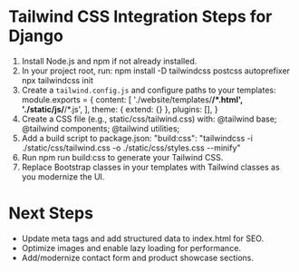 # Tailwind CSS Integration Steps for Django

1. Install Node.js and npm if not already installed.
2. In your project root, run:
   npm install -D tailwindcss postcss autoprefixer
   npx tailwindcss init
3. Create a `tailwind.config.js` and configure paths to your templates:
   module.exports = {
     content: [
       './website/templates/**/*.html',
       './static/js/**/*.js',
     ],
     theme: { extend: {} },
     plugins: [],
   }
4. Create a CSS file (e.g., static/css/tailwind.css) with:
   @tailwind base;
   @tailwind components;
   @tailwind utilities;
5. Add a build script to package.json:
   "build:css": "tailwindcss -i ./static/css/tailwind.css -o ./static/css/styles.css --minify"
6. Run npm run build:css to generate your Tailwind CSS.
7. Replace Bootstrap classes in your templates with Tailwind classes as you modernize the UI.

# Next Steps
- Update meta tags and add structured data to index.html for SEO.
- Optimize images and enable lazy loading for performance.
- Add/modernize contact form and product showcase sections.
